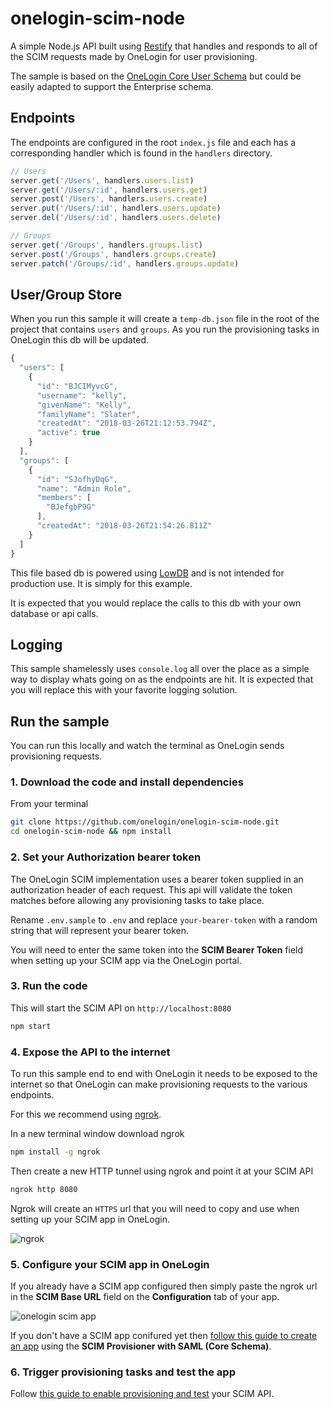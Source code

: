 # onelogin-scim-node

A simple Node.js API built using [Restify](http://restify.com/) that handles and responds to all of the SCIM requests made by OneLogin for user provisioning.

The sample is based on the [OneLogin Core User Schema](https://developers.onelogin.com/scim/define-user-schema) but could be easily adapted to support the Enterprise schema.

## Endpoints
The endpoints are configured in the root `index.js` file and each has a corresponding handler which is found in the `handlers` directory.

```js
// Users
server.get('/Users', handlers.users.list)
server.get('/Users/:id', handlers.users.get)
server.post('/Users', handlers.users.create)
server.put('/Users/:id', handlers.users.update)
server.del('/Users/:id', handlers.users.delete)

// Groups
server.get('/Groups', handlers.groups.list)
server.post('/Groups', handlers.groups.create)
server.patch('/Groups/:id', handlers.groups.update)
```

## User/Group Store
When you run this sample it will create a `temp-db.json` file in the root of the project that contains `users` and `groups`. As you run the provisioning tasks in OneLogin this db will be updated.

```js
{
  "users": [
    {
      "id": "BJCIMyvcG",
      "username": "kelly",
      "givenName": "Kelly",
      "familyName": "Slater",
      "createdAt": "2018-03-26T21:12:53.794Z",
      "active": true
    }
  ],
  "groups": [
    {
      "id": "SJofhyDqG",
      "name": "Admin Role",
      "members": [
        "BJefgbP9G"
      ],
      "createdAt": "2018-03-26T21:54:26.811Z"
    }
  ]
}
```

This file based db is powered using [LowDB](https://github.com/typicode/lowdb) and is not intended for production use. It is simply for this example.

It is expected that you would replace the calls to this db with your own database or api calls.

## Logging
This sample shamelessly uses `console.log` all over the place as a simple way to display whats going on as the endpoints are hit. It is expected that you will replace this with your favorite logging solution.

## Run the sample
You can run this locally and watch the terminal as OneLogin sends provisioning requests.

### 1. Download the code and install dependencies
From your terminal

```sh
git clone https://github.com/onelogin/onelogin-scim-node.git
cd onelogin-scim-node && npm install
```

### 2. Set your Authorization bearer token
The OneLogin SCIM implementation uses a bearer token supplied in an authorization header of each request. This api will validate the token matches before allowing any provisioning tasks to take place.

Rename `.env.sample` to `.env` and replace `your-bearer-token` with a random string that will represent your bearer token.

You will need to enter the same token into the **SCIM Bearer Token** field when setting up your SCIM app via the OneLogin portal.

### 3. Run the code
This will start the SCIM API on `http://localhost:8080`
```sh
npm start
```

### 4. Expose the API to the internet
To run this sample end to end with OneLogin it needs to be exposed to the internet so that OneLogin can make provisioning requests to the various endpoints.

For this we recommend using [ngrok](https://ngrok.com/).

In a new terminal window download ngrok
```sh
npm install -g ngrok
```

Then create a new HTTP tunnel using ngrok and point it at your SCIM API
```sh
ngrok http 8080
```

Ngrok will create an `HTTPS` url that you will need to copy and use when setting up your SCIM app in OneLogin.

![ngrok](https://s3.amazonaws.com/onelogin-screenshots/dev_site/images/ngrok8080.png)

### 5. Configure your SCIM app in OneLogin
If you already have a SCIM app configured then simply paste the ngrok url in the **SCIM Base URL** field on the **Configuration** tab of your app.

![onelogin scim app](https://s3.amazonaws.com/onelogin-screenshots/dev_site/images/scim-app.png)

If you don't have a SCIM app conifured yet then [follow this guide to create an app](https://developers.onelogin.com/scim/create-app) using the **SCIM Provisioner with SAML (Core Schema)**.

### 6. Trigger provisioning tasks and test the app
Follow [this guide to enable provisioning and test](https://developers.onelogin.com/scim/test-your-scim) your SCIM API.
